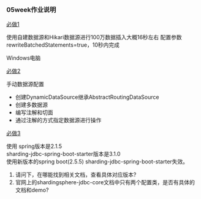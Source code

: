 ### 05week作业说明

[必做1](https://github.com/lwakeepyoung/homework/tree/main/07week/07week/src/main/java/com/lwa/week/batchinsert)

使用自建数据源和Hikari数据源进行100万数据插入大概16秒左右
配置参数rewriteBatchedStatements=true，10秒内完成

Windows电脑


[必做2](https://github.com/lwakeepyoung/homework/tree/main/07week/07week/src/main/java/com/lwa/week/datasourceconfig)

手动数据源配置
- 创建DynamicDataSource继承AbstractRoutingDataSource
- 创建多数据源
- 编写注解和切面
- 通过注解的方式指定数据源进行操作


[必做3](https://github.com/lwakeepyoung/homework/tree/main/07week/shardingdemo)

使用
spring版本是2.1.5  
sharding-jdbc-spring-boot-starter版本是3.1.0  
使用新版本的spring boot(2.5.5) sharding-jdbc-spring-boot-starter失效。
1. 请问下，在哪能找到相关文档，查看具体对应版本?
2. 官网上的shardingsphere-jdbc-core文档中只有两个配置类，是否有具体的文档和demo?


